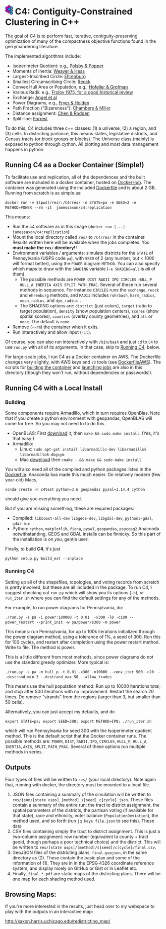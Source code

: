 # <img src="img/c4_logo.png" width=25px> C4: Contiguity-Constrained Clustering in C++

The goal of C4 is to perform fast, iterative, contiguity-preserving optimization
  of many of the compactness objective functions found in the gerrymandering literature.

The implemented algorithms include:
* Isoperimeter Quotient: e.g., [Polsby & Popper](https://digitalcommons.law.yale.edu/ylpr/vol9/iss2/6)
* Moments of Inertia: [Weaver & Hess](http://dx.doi.org/10.2307/794769)
* Largest-Inscribed Circle: [Ehrenburg](https://babel.hathitrust.org/cgi/pt?id=mdp.39015076673584;view=1up;seq=41)
* Smallest Circumscribing Circle: [Reock](http://dx.doi.org/10.2307/2109043)
* Convex Hull Area or Population, e.g., [Hofeller & Grofman](http://www.socsci.uci.edu/~bgrofman/B48-Comparing-the-Compactness.pdf)
* Various Radii: e.g., [Frolov 1975, for a good historical review](http://dx.doi.org/10.1080/00385417.1975.10640104)
* Exchange: [Angel et al](http://dx.doi.org/10.1111/j.1541-0064.2009.00304.x)
* Power Diagrams, e.g., [Fryer & Holden](http://dx.doi.org/10.1086/661511)
* Path Fraction ("Bizareness"): [Chambers & Miller](http://dx.doi.org/10.1561/100.00009022)
* Distance assignment: [Chen & Rodden](http://dx.doi.org/10.1561/100.00012033)
* Split-line: [Forrest](http://dx.doi.org/10.1177/000276426400800407)

To do this, C4 includes three c++ classes:
  (1) a universe, (2) a region, and (3) cells.
In districting parlance, this means states, legislative districts, and Census tracts (or block groups or blocks).
The Universe class (mainly) is exposed to python through cython.
All plotting and most data management happens in python.

## Running C4 as a Docker Container (Simple!)

To facilitate use and replication, all of the dependences and the built software are included in a docker container,
  hosted on [DockerHub](https://hub.docker.com/r/jamessaxon/c4).
The container was generated using the included [Dockerfile](Dockerfile) and is about 2 GB.
Running from scratch is as simple as:
```
docker run -v $(pwd)/res/:/C4/res/ -e STATE=pa -e SEED=2 -e METHOD=POWER --rm -it  jamessaxon/c4:replication
```

This means:
* Run the c4 software as in this image (`docker run [...] jamessaxon/c4:replication`)
* Mount the local directory called `res/` to `/C4/res/` in the container.  Results written here will be available when the jobs completes. You **must make the `res/` directory!!**
* Environment variables / arguments: simulate districts for the `STATE` of Pennsylvania (USPS code `pa`), with `SEED` of 2 (any number, but < 1000 will format better), using the `POWER` diagram `METHOD`.  You can also specify which maps to draw with the `SHADING` variable (`-e SHADING=all` is _all_ of them).
   * The possible methods are `POWER DIST RADII IPQ CIRCLES HULL_P HULL_A INERTIA AXIS SPLIT PATH_FRAC`.  Several of these run several methods in sequence.  For instance `CIRCLES` runs the `exchange`, `reock` and `ehrenburg` methods, and `RADII` includes `rohrbach`, `harm_radius`, `mean_radius`, and `dyn_radius `.
   * The SHADING options are: `district` (just colors), `target` (ratio to target population), `density` (show population centers), `scores` (show spatial scores), `counties` (overlay county geometries), and `all` or `none`.  The default is `none`.
* Remove (`--rm`) the container when it exits.
* Run interactively and allow input (`-it`).

Of course, you can also run interactively with `/bin/bash` and just `cd` to `C4` to use `run.py` with all of its arguments.
In that case, skip to [Running C4](#running-c4), below.

For large-scale jobs, I run C4 as a Docker container on AWS.
The Dockerfile changes very slightly, with AWS keys and `s3` tools (see [DockerfileAWS](DockerfileAWS)).
The scripts for [building the container](docker_build.sh) and [launching jobs](aws_launch.sh) 
  are also in this directory (though they won't run, without dependencies or passwords!).

## Running C4 with a Local Install

### Building

Some components require Armadillo, which in turn requires OpenBlas.  Note that if you create a python environment with geopandas, OpenBLAS will come for free.  So you may not need to to do this.
* OpenBLAS: First [download](https://github.com/xianyi/OpenBLAS/zipball/master) it, then `make && sudo make install`.  (Yes, it's that easy!)
* Armadillo:
  * Linux: `sudo apt-get install libarmadillo-dev libarmadillo6 libarmadillo6-dbgsym`
  * Mac [download](http://arma.sourceforge.net/download.html) then `cmake . && make && sudo make install`
  
You will also need all of the compiled and python packages listed in the [Dockerfile](Dockerfile).
Anaconda has made this much easier. 
On relatively modern (few year-old) Macs, 
```
conda create -n c4test python=3.6 geopandas pysal=1.14.4 cython 
```
should give you everything you need.

But if you are missing something, these are required packages:
* Compiled: `libboost-all-dev` `libgeos-dev`, `libgdal-dev`, `python3-gdal`, `gdal-bin`
* Python: `cython`, `matplotlib`, `fiona`, `pysal`, `geopandas`, `psycopg2`
Anaconda notwithstanding, GEOS and GDAL installs can be finnicky.  So this part of the installation is on _you_, gentle user!

Finally, to build **C4**, it's just
```
python setup.py build_ext --inplace
```

### Running C4

Setting up all of the shapefiles, topologies, and voting records from scratch is pretty involved, but these are all included in the package.  To run C4, I suggest checking out `run.py` which will show you its options (`-h`), or `run_iter.sh` where you can find the default settings for any of the methods.

For example, to run power diagrams for Pennsylvania, do: 
```
./run.py -s pa -i power:100000 -t 0.01  -x300 -l0 -c100 --power_restart --print_init -w pa/power/s300 -m power
```
This means: run Pennsylvania, for up to 100k iterations initialized through the power diagram method, using a tolerance of 1%, a seed of 300.  Run this for 100 cycles, and restart after completion using the power restart method.  Write to file.  The method is power.

This is a little different from most methods, since power diagrams do not use the standard greedy optimizer.  More typical is:
```
./run.py -s pa -m hull_p -t 0.01 -x300 -n10000 --conv_iter 500 -c20  --destrand_min 3 --destrand_max 50 --allow_trades
```
This means use the hull population method.  Run up to 10000 iterations total, and stop after 500 iterations with no improvement.
Restart the search 20 times.
Do remove "strands" from the regions (larger than 3, but smaller than 50 cells).

Alternatively, you can just accept my defaults, and do
```
export STATE=pa; export SEED=300; export METHOD=IPQ; ./run_iter.sh
```
which will run Pennsylvania for seed 300 with the Isoperimeter quotient method.
This is the default script that the Docker container runs.
The possible methods are: `POWER`, `DIST`, `RADII`, `IPQ`, `CIRCLES`, `HULL_P`, `HULL_A`, `INERTIA`, `AXIS`, `SPLIT`, `PATH_FRAC`.
Several of these options run multiple methods in series.

## Outputs

Four types of files will be written to `res/` (your local directory).
Note again that, running with docker, the directory must be mounted to a local file.
1. JSON files containing a summary of the simulation will be written to `res/json/[state usps]_[method]_s[seed]_c[cycle].json`.  These files contain a summary of the entire run: the tract to district assignment, the spatial parameters of the districts, the partisan voting (if available for that state), race and ethnicity, voter balance (`PopulationDeviation`), the method used, and so forth (run `jq keys file.json` to see this).  These data 
2. CSV files containing simply the tract to district assignment.   This is just a two-column assignment: row number (equivalent to county + tract geoid, though perhaps a poor technical choice) and the district.  This will be written to `res/[state usps]/[method]/s[seed]/c[cycle]/final.csv`. 
3. GeoJSON files of the districting plans, `final.geojson`, in the same directory as (2).  These contain the basic plan and some of the information of (1).  They are in in the EPSG 4326 coordinate reference system, and display nicely on GitHub or Gist or in Leaflet etc.
4. Finally, `final_*.pdf` are static maps of the districting plans.  There will be one map for each shading method used.


## Browsing Maps:

If you're more interested in the results,
  just head over to my webspace to play with the outputs in an interactive map:

http://saxon.harris.uchicago.edu/redistricting_map/

